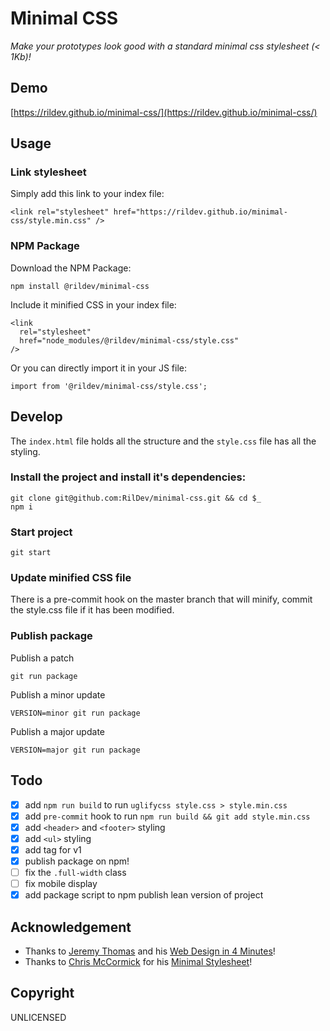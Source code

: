 # Minimal CSS

*Make your prototypes look good with a standard minimal css stylesheet (< 1Kb)!*

## Demo

[https://rildev.github.io/minimal-css/](https://rildev.github.io/minimal-css/)

## Usage

### Link stylesheet

Simply add this link to your index file:

```
<link rel="stylesheet" href="https://rildev.github.io/minimal-css/style.min.css" />
```

### NPM Package

Download the NPM Package:

```
npm install @rildev/minimal-css
```

Include it minified CSS in your index file:

```
<link
  rel="stylesheet"
  href="node_modules/@rildev/minimal-css/style.css"
/>
```

Or you can directly import it in your JS file:

```
import from '@rildev/minimal-css/style.css';
```

## Develop

The `index.html` file holds all the structure and the `style.css` file has all the styling.

### Install the project and install it's dependencies:

```
git clone git@github.com:RilDev/minimal-css.git && cd $_
npm i
```
### Start project

```
git start
```

### Update minified CSS file

There is a pre-commit hook on the master branch that will minify, commit the style.css file if it has been modified.

### Publish package

Publish a patch

```
git run package
```

Publish a minor update

```
VERSION=minor git run package
```

Publish a major update

```
VERSION=major git run package
```

## Todo

- [x] add `npm run build` to run `uglifycss style.css > style.min.css`
- [x] add `pre-commit` hook to run `npm run build && git add style.min.css`
- [x] add `<header>` and `<footer>` styling
- [x] add `<ul>` styling
- [x] add tag for v1
- [x] publish package on npm!
- [ ] fix the `.full-width` class
- [ ] fix mobile display
- [x] add package script to npm publish lean version of project

## Acknowledgement

- Thanks to [Jeremy Thomas](https://jgthms.com/) and his [Web Design in 4 Minutes](https://jgthms.com/web-design-in-4-minutes/)!
- Thanks to [Chris McCormick](https://github.com/chr15m) for his [Minimal Stylesheet](https://github.com/chr15m/minimal-stylesheet)!


## Copyright

UNLICENSED
